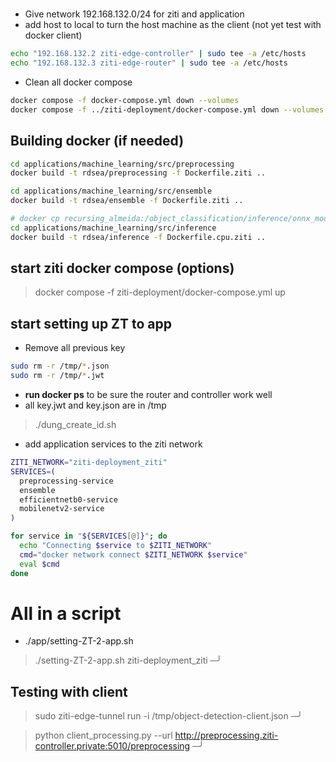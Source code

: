 # 
- Give network 192.168.132.0/24 for ziti and application
- add host to local to turn the host machine as the client (not yet test with docker client)
```bash
echo "192.168.132.2 ziti-edge-controller" | sudo tee -a /etc/hosts
echo "192.168.132.3 ziti-edge-router" | sudo tee -a /etc/hosts

```
- Clean all docker compose
```bash
docker compose -f docker-compose.yml down --volumes
docker compose -f ../ziti-deployment/docker-compose.yml down --volumes --remove-orphans
```

## Building docker (if needed)
```bash
cd applications/machine_learning/src/preprocessing
docker build -t rdsea/preprocessing -f Dockerfile.ziti ..

cd applications/machine_learning/src/ensemble
docker build -t rdsea/ensemble -f Dockerfile.ziti ..

# docker cp recursing_almeida:/object_classification/inference/onnx_model .
cd applications/machine_learning/src/inference
docker build -t rdsea/inference -f Dockerfile.cpu.ziti ..
```

## start ziti docker compose (options)
> docker compose -f ziti-deployment/docker-compose.yml up

## start setting up ZT to app
- Remove all previous key
```bash
sudo rm -r /tmp/*.json
sudo rm -r /tmp/*.jwt

```
- **run docker ps** to be sure the router and controller work well
- all key.jwt and key.json are in /tmp
> ./dung_create_id.sh

- add application services to the ziti network
```bash
ZITI_NETWORK="ziti-deployment_ziti"
SERVICES=(
  preprocessing-service
  ensemble
  efficientnetb0-service
  mobilenetv2-service
)

for service in "${SERVICES[@]}"; do
  echo "Connecting $service to $ZITI_NETWORK"
  cmd="docker network connect $ZITI_NETWORK $service"
  eval $cmd
done
```

# **All in a script**
- ./app/setting-ZT-2-app.sh <ziti-network-name>

> ./setting-ZT-2-app.sh ziti-deployment_ziti                                                                                                                           ─╯

## Testing with client

> sudo ziti-edge-tunnel run -i /tmp/object-detection-client.json                                                                                                       ─╯

> python client_processing.py --url http://preprocessing.ziti-controller.private:5010/preprocessing                                                                    ─╯

